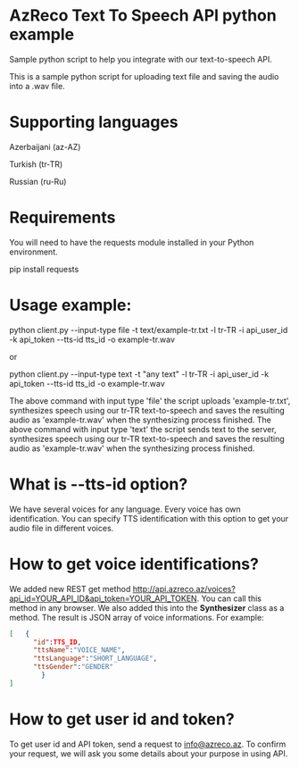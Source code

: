 # AzReco **Text To Speech** API python example
Sample python script to help you integrate with our text-to-speech API.

This is a sample python script for uploading text file and saving the audio into a .wav file.

# Supporting languages
Azerbaijani (az-AZ)

Turkish  (tr-TR)

Russian  (ru-Ru)

# Requirements

You will need to have the requests module installed in your Python environment.

pip install requests

# Usage example:

python client.py --input-type file -t text/example-tr.txt -l tr-TR -i api_user_id -k api_token --tts-id tts_id -o example-tr.wav  

or

python client.py --input-type text -t "any text" -l tr-TR -i api_user_id -k api_token --tts-id tts_id -o example-tr.wav  

The above command with input type 'file' the script uploads 'example-tr.txt', synthesizes speech using our tr-TR text-to-speech and saves the resulting audio as 'example-tr.wav' when the synthesizing process finished. The above command with input type 'text' the script sends text to the server, synthesizes speech using our tr-TR text-to-speech and saves the resulting audio as 'example-tr.wav' when the synthesizing process finished. 

# What is --tts-id option?

We have several voices for any language. Every voice has own identification. You can specify TTS identification with this option to get your audio file in different voices.

# How to get voice identifications?

We added new REST get method http://api.azreco.az/voices?api_id=YOUR_API_ID&api_token=YOUR_API_TOKEN. You can call this method in any browser. We also added this into the **Synthesizer** class
as a method. The result is JSON array of voice informations. For example:
```json
[   {
      "id":TTS_ID,
      "ttsName":"VOICE_NAME",
      "ttsLanguage":"SHORT_LANGUAGE",
      "ttsGender":"GENDER"
		}
]
```

# How to get user id and token?

To get user id and API token, send a request to info@azreco.az.
To confirm your request, we will ask you some details about your purpose in using API.
